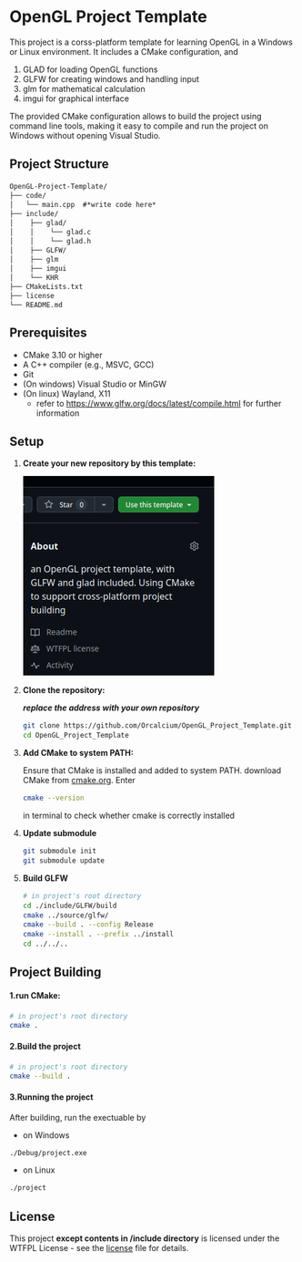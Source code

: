 # OpenGL Project Template

This project is a corss-platform template for learning OpenGL in a Windows or Linux environment. It includes a CMake configuration, and
1. GLAD for loading OpenGL functions
2. GLFW for creating windows and handling input
3. glm for mathematical calculation
4. imgui for graphical interface

The provided CMake configuration allows to build the project using command line tools, making it easy to compile and run the project on Windows without opening Visual Studio.

## Project Structure
```
OpenGL-Project-Template/  
├── code/  
│   └── main.cpp  #*write code here*  
├── include/  
│    ├── glad/  
│    │    └── glad.c  
│    │    └── glad.h  
│    ├── GLFW/
│    ├── glm
│    ├── imgui
│    └── KHR  
├── CMakeLists.txt  
├── license  
└── README.md
```

## Prerequisites

- CMake 3.10 or higher
- A C++ compiler (e.g., MSVC, GCC)
- Git
- (On windows) Visual Studio or MinGW
- (On linux) Wayland, X11
    - refer to https://www.glfw.org/docs/latest/compile.html for further information

## Setup

1. **Create your new repository by this template:**

    ![Use this template](usethistemplate.png)
2. **Clone the repository:** 

    ***replace the address with your own repository***
   ```sh
   git clone https://github.com/Orcalcium/OpenGL_Project_Template.git
   cd OpenGL_Project_Template
   ``` 
3. **Add CMake to system PATH:**

    Ensure that CMake is installed and added to system PATH. download CMake from [cmake.org](https://cmake.org/download/).
    Enter
    ```sh
    cmake --version
    ```
    in terminal to check whether cmake is correctly installed
4. **Update submodule**

    ```sh
    git submodule init
    git submodule update
    ```
5. **Build GLFW**
    ```sh
    # in project's root directory
    cd ./include/GLFW/build
    cmake ../source/glfw/
    cmake --build . --config Release
    cmake --install . --prefix ../install
    cd ../../..
    ```
    
## Project Building
#### 1.run CMake:
```sh
# in project's root directory
cmake .
```
#### 2.Build the project
```sh
# in project's root directory
cmake --build .
```
#### 3.Running the project
After building, run the exectuable by
- on Windows
```sh
./Debug/project.exe
```
- on Linux
```sh
./project
```
## License

This project **except contents in /include directory** is licensed under the WTFPL License - see the [license](./license) file for details.
